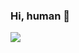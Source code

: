 ### Hi, human 👋

[![](https://github-readme-stats.vercel.app/api?username=muammar&include_all_commits=true&show_icons=true&count_private=true&hide_title=true)](https://github.com/muammar)
<!--
**muammar/muammar** is a ✨ _special_ ✨ repository because its `README.md` (this file) appears on your GitHub profile.

Here are some ideas to get you started:

- 🔭 I’m currently working on ...
- 🌱 I’m currently learning ...
- 👯 I’m looking to collaborate on ...
- 🤔 I’m looking for help with ...
- 💬 Ask me about ...
- 📫 How to reach me: ...
- 😄 Pronouns: ...
- ⚡ Fun fact: ...
-->

